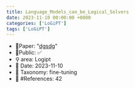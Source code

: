 ```yaml
---
title: Language_Models_can_be_Logical_Solvers
date: 2023-11-10 00:00:00 +0800
categories: ['LoGiPT']
tags: ['LoGiPT']
---
```


- 📙Paper: "[dgsdg](dsgfdhgf)"
- 🔑Public: ✅
- ⚲ area: Logipt
- 📅 Date: 2023-11-10
- 🔎 Taxonomy: fine-tuning
- 📝 #References: 42
